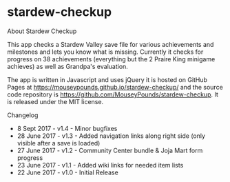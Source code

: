 # stardew-checkup

About Stardew Checkup

This app checks a Stardew Valley save file for various achievements and milestones and lets you know what is missing. Currently it checks for progress on 38 achievements (everything but the 2 Praire King minigame achieves) as well as Grandpa's evaluation.

The app is written in Javascript and uses jQuery it is hosted on GitHub Pages at https://mouseypounds.github.io/stardew-checkup/ and the source code repository is https://github.com/MouseyPounds/stardew-checkup. It is released under the MIT license.

Changelog
*  8 Sept 2017 - v1.4 - Minor bugfixes
* 28 June 2017 - v1.3 - Added navigation links along right side (only visible after a save is loaded)
* 27 June 2017 - v1.2 - Community Center bundle & Joja Mart form progress
* 23 June 2017 - v1.1 - Added wiki links for needed item lists
* 22 June 2017 - v1.0 - Initial Release